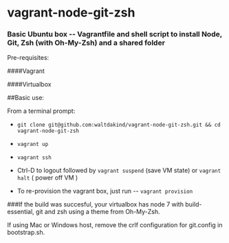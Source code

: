 # vagrant-node-git-zsh
### Basic Ubuntu box -- Vagrantfile and shell script to install Node, Git, Zsh (with Oh-My-Zsh) and a shared folder

Pre-requisites:

####Vagrant

####Virtualbox

##Basic use:

From a terminal prompt:

* `git clone git@github.com:waltdakind/vagrant-node-git-zsh.git && cd vagrant-node-git-zsh`
 
* `vagrant up`

* `vagrant ssh`

* Ctrl-D to logout followed by `vagrant suspend` (save VM state)
or `vagrant halt` ( power off VM )

* To re-provision the vagrant box, just run --      `vagrant provision`

###If the build was succesful, your virtualbox has node 7 with build-essential, git and zsh using a theme from Oh-My-Zsh.

If using Mac or Windows host, remove the crlf configuration for git.config in bootstrap.sh.




